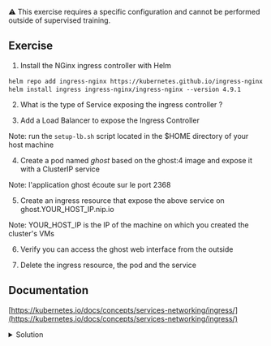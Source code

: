 :warning: This exercise requires a specific configuration and cannot be performed outside of supervised training.

## Exercise

1. Install the NGinx ingress controller with Helm

```
helm repo add ingress-nginx https://kubernetes.github.io/ingress-nginx
helm install ingress ingress-nginx/ingress-nginx --version 4.9.1
```

2. What is the type of Service exposing the ingress controller ?

3. Add a Load Balancer to expose the Ingress Controller

Note: run the ```setup-lb.sh``` script located in the $HOME directory of your host machine

4. Create a pod named *ghost* based on the ghost:4 image and expose it with a ClusterIP service

Note: l'application ghost écoute sur le port 2368

5. Create an ingress resource that expose the above service on ghost.YOUR_HOST_IP.nip.io

Note: YOUR_HOST_IP is the IP of the machine on which you created the cluster's VMs

6. Verify you can access the ghost web interface from the outside

7. Delete the ingress resource, the pod and the service

## Documentation

[https://kubernetes.io/docs/concepts/services-networking/ingress/](https://kubernetes.io/docs/concepts/services-networking/ingress/)

<details>
  <summary markdown="span">Solution</summary>

1. Install the NGinx ingress controller with Helm

```
helm repo add ingress-nginx https://kubernetes.github.io/ingress-nginx
helm install ingress ingress-nginx/ingress-nginx --version 4.9.1
```

2. What is the type of Service exposing the ingress controller ?

The ingress controller is exposed with a LoadBalancer type service

```
k get svc ingress-ingress-nginx-controller
```

This service cannot get an external IP address as the cluster is not managed by a cloud provider.

3. Add a Load Balancer to expose the Ingress Controller

The following command runs a HAProxy container on the host machine:

```
./setup-lb.sh 
```

This container acts as a load balancer in front of your worker nodes and exposes the Ingress Controller via ${YOUR_HOST_IP}.nip.io

4. Create a pod named *ghost* based on the ghost:4 image and expose it with a ClusterIP service

```
k run ghost --image=ghost:4 --port 2368 --expose
```

5. Create an ingress resource that expose the above service on ghost.YOUR_HOST_IP.nip.io

In this example the public IP adress of the host machine is *89.145.162.32*

```
EXTERNAL_IP=89.145.162.32
cat <<EOF | k apply -f -
apiVersion: networking.k8s.io/v1
kind: Ingress
metadata:
  name: ingress
spec:
  ingressClassName: nginx
  rules:
  - host: ghost.$EXTERNAL_IP.nip.io
    http:
      paths:
      - path: /
        pathType: Prefix
        backend:
          service:
            name: ghost
            port:
              number: 2368
EOF
```

6. Verify you can access the ghost web interface from the outside

The ghost web interface can be accessed using the *ghost.YOUR_HOST_IP.nip.io* domain name (this one is resolved by nip.io)

![ghost](./images/ghost.png)

7. Delete the ingress resource, the pod and the service

```
k delete ingress/ingress
k delete pod/ghost svc/ghost
```

</details>

